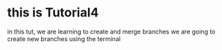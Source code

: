 # this is Tutorial4
in this tut, we are learning to create and merge branches 
we are going to create new branches using the terminal